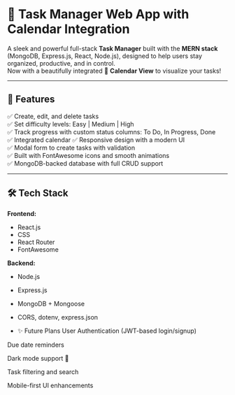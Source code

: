 # 🧠 Task Manager Web App with Calendar Integration

A sleek and powerful full-stack **Task Manager** built with the **MERN stack** (MongoDB, Express.js, React, Node.js), designed to help users stay organized, productive, and in control.  
Now with a beautifully integrated 📅 **Calendar View** to visualize your tasks!

---

## 🚀 Features

✅ Create, edit, and delete tasks  
✅ Set difficulty levels: Easy | Medium | High  
✅ Track progress with custom status columns: To Do, In Progress, Done    
✅ Integrated calendar 
✅ Responsive design with a modern UI  
✅ Modal form to create tasks with validation  
✅ Built with FontAwesome icons and smooth animations  
✅ MongoDB-backed database with full CRUD support

---

## 🛠️ Tech Stack

**Frontend:**  
- React.js
- CSS
- React Router  
- FontAwesome

**Backend:**  
- Node.js  
- Express.js  
- MongoDB + Mongoose  
- CORS, dotenv, express.json

- ✨ Future Plans
User Authentication (JWT-based login/signup)

Due date reminders

Dark mode support 🌙

Task filtering and search

Mobile-first UI enhancements
